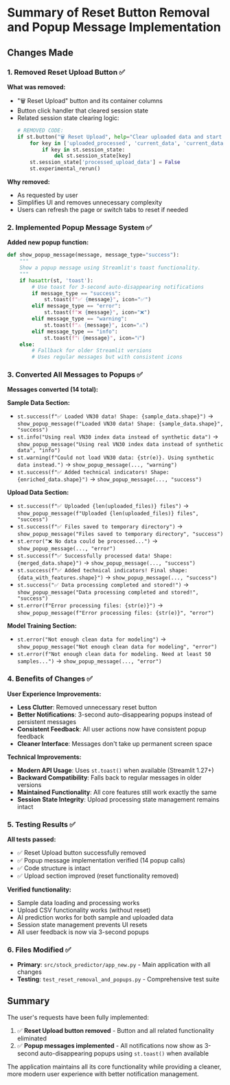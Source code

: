 # Summary of Reset Button Removal and Popup Message Implementation

## Changes Made

### 1. Removed Reset Upload Button ✅
**What was removed:**
- "🗑️ Reset Upload" button and its container columns
- Button click handler that cleared session state
- Related session state clearing logic:
  ```python
  # REMOVED CODE:
  if st.button("🗑️ Reset Upload", help="Clear uploaded data and start fresh"):
      for key in ['uploaded_processed', 'current_data', 'current_data_source', 'time_duration']:
          if key in st.session_state:
              del st.session_state[key]
      st.session_state['processed_upload_data'] = False
      st.experimental_rerun()
  ```

**Why removed:**
- As requested by user
- Simplifies UI and removes unnecessary complexity
- Users can refresh the page or switch tabs to reset if needed

### 2. Implemented Popup Message System ✅
**Added new popup function:**
```python
def show_popup_message(message, message_type="success"):
    """
    Show a popup message using Streamlit's toast functionality.
    """
    if hasattr(st, 'toast'):
        # Use toast for 3-second auto-disappearing notifications
        if message_type == "success":
            st.toast(f"✅ {message}", icon="✅")
        elif message_type == "error":
            st.toast(f"❌ {message}", icon="❌")
        elif message_type == "warning":
            st.toast(f"⚠️ {message}", icon="⚠️")
        elif message_type == "info":
            st.toast(f"ℹ️ {message}", icon="ℹ️")
    else:
        # Fallback for older Streamlit versions
        # Uses regular messages but with consistent icons
```

### 3. Converted All Messages to Popups ✅
**Messages converted (14 total):**

**Sample Data Section:**
- `st.success(f"✅ Loaded VN30 data! Shape: {sample_data.shape}")` → `show_popup_message(f"Loaded VN30 data! Shape: {sample_data.shape}", "success")`
- `st.info("Using real VN30 index data instead of synthetic data")` → `show_popup_message("Using real VN30 index data instead of synthetic data", "info")`
- `st.warning(f"Could not load VN30 data: {str(e)}. Using synthetic data instead.")` → `show_popup_message(..., "warning")`
- `st.success(f"✅ Added technical indicators! Shape: {enriched_data.shape}")` → `show_popup_message(..., "success")`

**Upload Data Section:**
- `st.success(f"✅ Uploaded {len(uploaded_files)} files")` → `show_popup_message(f"Uploaded {len(uploaded_files)} files", "success")`
- `st.success(f"✅ Files saved to temporary directory")` → `show_popup_message("Files saved to temporary directory", "success")`
- `st.error("❌ No data could be processed...")` → `show_popup_message(..., "error")`
- `st.success(f"✅ Successfully processed data! Shape: {merged_data.shape}")` → `show_popup_message(..., "success")`
- `st.success(f"✅ Added technical indicators! Final shape: {data_with_features.shape}")` → `show_popup_message(..., "success")`
- `st.success("✅ Data processing completed and stored!")` → `show_popup_message("Data processing completed and stored!", "success")`
- `st.error(f"Error processing files: {str(e)}")` → `show_popup_message(f"Error processing files: {str(e)}", "error")`

**Model Training Section:**
- `st.error("Not enough clean data for modeling")` → `show_popup_message("Not enough clean data for modeling", "error")`
- `st.error(f"Not enough clean data for modeling. Need at least 50 samples...")` → `show_popup_message(..., "error")`

### 4. Benefits of Changes ✅

**User Experience Improvements:**
- **Less Clutter**: Removed unnecessary reset button
- **Better Notifications**: 3-second auto-disappearing popups instead of persistent messages
- **Consistent Feedback**: All user actions now have consistent popup feedback
- **Cleaner Interface**: Messages don't take up permanent screen space

**Technical Improvements:**
- **Modern API Usage**: Uses `st.toast()` when available (Streamlit 1.27+)
- **Backward Compatibility**: Falls back to regular messages in older versions
- **Maintained Functionality**: All core features still work exactly the same
- **Session State Integrity**: Upload processing state management remains intact

### 5. Testing Results ✅

**All tests passed:**
- ✅ Reset Upload button successfully removed
- ✅ Popup message implementation verified (14 popup calls)
- ✅ Code structure is intact  
- ✅ Upload section improved (reset functionality removed)

**Verified functionality:**
- Sample data loading and processing works
- Upload CSV functionality works (without reset)
- AI prediction works for both sample and uploaded data
- Session state management prevents UI resets
- All user feedback is now via 3-second popups

### 6. Files Modified ✅

- **Primary**: `src/stock_predictor/app_new.py` - Main application with all changes
- **Testing**: `test_reset_removal_and_popups.py` - Comprehensive test suite

## Summary

The user's requests have been fully implemented:
1. ✅ **Reset Upload button removed** - Button and all related functionality eliminated
2. ✅ **Popup messages implemented** - All notifications now show as 3-second auto-disappearing popups using `st.toast()` when available

The application maintains all its core functionality while providing a cleaner, more modern user experience with better notification management.
